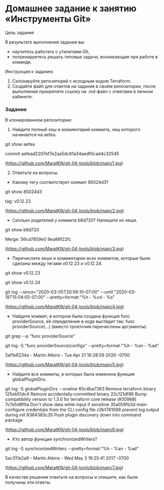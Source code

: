 # Домашнее задание к занятию «Инструменты Git»

Цель задания

В результате выполнения задания вы:

* научитесь работать с утилитами Git;
* потренируетесь решать типовые задачи, возникающие при работе в команде.

Инструкция к заданию
1. Склонируйте репозиторий с исходным кодом Terraform.
2. Создайте файл для ответов на задания в своём репозитории, после выполнения прикрепите ссылку на .md-файл с ответами в личном кабинете.

### Задание

В клонированном репозитории:

1. Найдите полный хеш и комментарий коммита, хеш которого начинается на aefea.

git show aefea

commit aefead2207ef7e2aa5dc81a34aedf0cad4c32545

(https://github.com/MaratKN/git-04-tools/blob/main/1.jpg)

2. Ответьте на вопросы.

* Какому тегу соответствует коммит 85024d3?

git show 85024d3

tag: v0.12.23

(https://github.com/MaratKN/git-04-tools/blob/main/2.jpg)

* Сколько родителей у коммита b8d720? Напишите их хеши.

git show b8d720

Merge: 56cd7859e0 9ea88f22fc

(https://github.com/MaratKN/git-04-tools/blob/main/3.jpg)

* Перечислите хеши и комментарии всех коммитов, которые были сделаны между тегами v0.12.23 и v0.12.24.

git show v0.12.23

git show v0.12.24

git log --since="2020-03-05T20:56:10-07:00" --until "2020-03-19T15:04:05-07:00" --pretty=format:"%h - %cd - %s"

(https://github.com/MaratKN/git-04-tools/blob/main/4.jpg)

* Найдите коммит, в котором была создана функция func providerSource, её определение в коде выглядит так: func providerSource(...) (вместо троеточия перечислены аргументы).

git grep --p "func providerSource"

git log -S "func providerSource(configs" --pretty=format:"%h - %an - %ad"

5af1e6234a - Martin Atkins - Tue Apr 21 16:28:59 2020 -0700

(https://github.com/MaratKN/git-04-tools/blob/main/5.jpg)

* Найдите все коммиты, в которых была изменена функция globalPluginDirs.

git log -S globalPluginDirs --oneline
65c4ba7363 Remove terraform binary
125eb51dc4 Remove accidentally-committed binary
22c121df86 Bump compatibility version to 1.3.0 for terraform core release (#30988)
7c7e5d8f0a Don't show data while input if sensitive
35a058fb3d main: configure credentials from the CLI config file
c0b1761096 prevent log output during init
8364383c35 Push plugin discovery down into command package

(https://github.com/MaratKN/git-04-tools/blob/main/6.jpg)

* Кто автор функции synchronizedWriters?

git log -S synchronizedWriters --pretty=format:"%h - %an - %ad"

5ac311e2a9 - Martin Atkins - Wed May 3 16:25:41 2017 -0700

(https://github.com/MaratKN/git-04-tools/blob/main/7.jpg)

В качестве решения ответьте на вопросы и опишите, как были получены эти ответы.